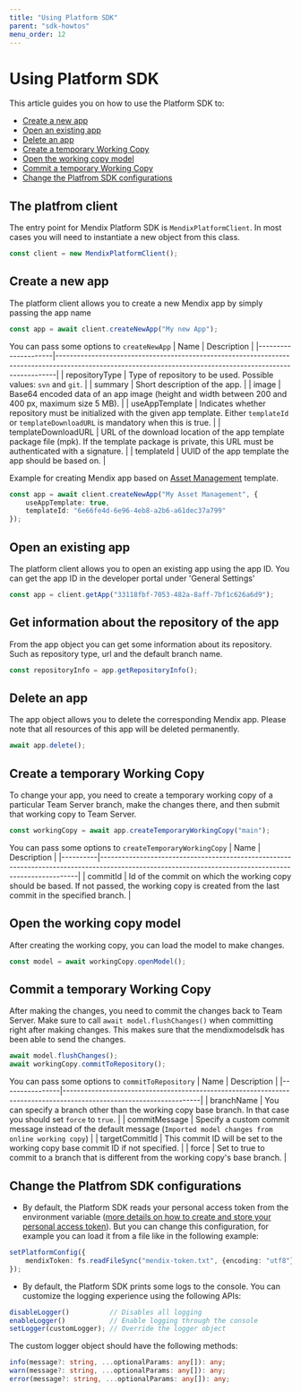 ```yaml
---
title: "Using Platform SDK"
parent: "sdk-howtos"
menu_order: 12
---
```


# Using Platform SDK
This article guides you on how to use the Platform SDK to:
* [Create a new app](#create-a-new-app)
* [Open an existing app](#open-an-existing-app)
* [Delete an app](#delete-an-app)
* [Create a temporary Working Copy](#create-a-temporary-working-copy)
* [Open the working copy model](#open-the-working-copy-model)
* [Commit a temporary Working Copy](#commit-a-temporary-working-copy)
* [Change the Platfrom SDK configurations](#change-the-platfrom-sdk-configurations)

## The platfrom client
The entry point for Mendix Platform SDK is `MendixPlatformClient`. In most cases you will need to instantiate a new object from this class.
```ts
const client = new MendixPlatformClient();
```

## Create a new app
The platform client allows you to create a new Mendix app by simply passing the app name
```ts
const app = await client.createNewApp("My new App");
```
You can pass some options to `createNewApp`
| Name                | Description                                                                                                                                                |
|---------------------|------------------------------------------------------------------------------------------------------------------------------------------------------------|
| repositoryType      | Type of repository to be used. Possible values: `svn` and `git`.                                                                                           |
| summary             | Short description of the app.                                                                                                                              |
| image               | Base64 encoded data of an app image (height and width between 200 and 400 px, maximum size 5 MB).                                                           |
| useAppTemplate      | Indicates whether repository must be initialized with the given app template. Either `templateId` or `templateDownloadURL` is mandatory when this is true. |
| templateDownloadURL | URL of the download location of the app template package file (mpk). If the template package is private, this URL must be authenticated with a signature.  |
| templateId          | UUID of the app template the app should be based on.                                                                                                       |

Example for creating Mendix app based on [Asset Management](https://marketplace.mendix.com/link/component/107652) template.
```ts
const app = await client.createNewApp("My Asset Management", {
    useAppTemplate: true,
    templateId: "6e66fe4d-6e96-4eb8-a2b6-a61dec37a799"
});
```

## Open an existing app
The platform client allows you to open an existing app using the app ID. You can get the app ID in the developer portal under 'General Settings'
```ts
const app = client.getApp("33118fbf-7053-482a-8aff-7bf1c626a6d9");
```

## Get information about the repository of the app
From the app object you can get some information about its repository. Such as repository type, url and the default branch name.
```ts
const repositoryInfo = app.getRepositoryInfo();
```

## Delete an app
The app object allows you to delete the corresponding Mendix app. Please note that all resources of this app will be deleted permanently.
```ts
await app.delete();
```

## Create a temporary Working Copy
To change your app, you need to create a temporary working copy of a particular Team Server branch, make the changes there, and then submit that working copy to Team Server.
```ts
const workingCopy = await app.createTemporaryWorkingCopy("main");
```
You can pass some options to `createTemporaryWorkingCopy`
| Name     | Description                                                                                                                                          |
|----------|------------------------------------------------------------------------------------------------------------------------------------------------------|
| commitId | Id of the commit on which the working copy should be based. If not passed, the working copy is created from the last commit in the specified branch. |

## Open the working copy model
After creating the working copy, you can load the model to make changes.
```ts
const model = await workingCopy.openModel();
```

## Commit a temporary Working Copy
After making the changes, you need to commit the changes back to Team Server.
Make sure to call `await model.flushChanges()` when committing right after making changes. This makes sure that the mendixmodelsdk has been able to send the changes.
```ts
await model.flushChanges();
await workingCopy.commitToRepository();
```
You can pass some options to `commitToRepository`
| Name           | Description                                                                                                        |
|----------------|--------------------------------------------------------------------------------------------------------------------|
| branchName     | You can specify a branch other than the working copy base branch. In that case you should set `force` to `true`.   |
| commitMessage  | Specify a custom commit message instead of the default message (`Imported model changes from online working copy`) |
| targetCommitId | This commit ID will be set to the working copy base commit ID if not specified.                                    |
| force          | Set to true to commit to a branch that is different from the working copy's base branch.                           |

## Change the Platfrom SDK configurations
* By default, the Platform SDK reads your personal access token from the environment variable ([more details on how to create and store your personal access token](setup-your-pat)). But you can change this configuration, for example you can load it from a file like in the following example:
```ts
setPlatformConfig({
    mendixToken: fs.readFileSync("mendix-token.txt", {encoding: "utf8"})
});
```
* By default, the Platform SDK prints some logs to the console. You can customize the logging experience using the following APIs:
```ts
disableLogger()          // Disables all logging
enableLogger()           // Enable logging through the console
setLogger(customLogger); // Override the logger object
```
The custom logger object should have the following methods:
```ts
info(message?: string, ...optionalParams: any[]): any;
warn(message?: string, ...optionalParams: any[]): any;
error(message?: string, ...optionalParams: any[]): any;
```
